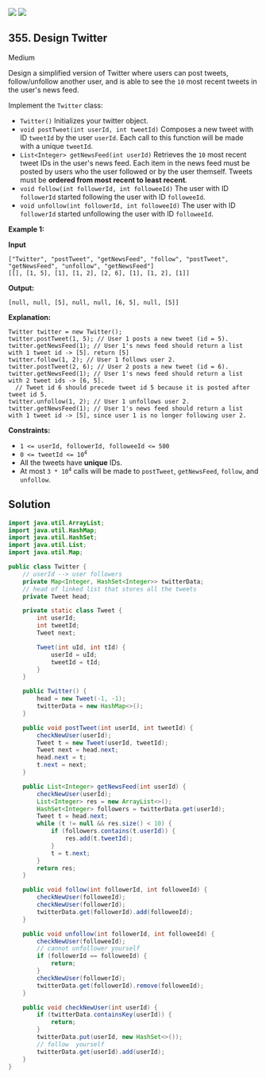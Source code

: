[![](https://img.shields.io/github/stars/javadev/LeetCode-in-Java?label=Stars&style=flat-square)](https://github.com/javadev/LeetCode-in-Java)
[![](https://img.shields.io/github/forks/javadev/LeetCode-in-Java?label=Fork%20me%20on%20GitHub%20&style=flat-square)](https://github.com/javadev/LeetCode-in-Java/fork)

## 355\. Design Twitter

Medium

Design a simplified version of Twitter where users can post tweets, follow/unfollow another user, and is able to see the `10` most recent tweets in the user's news feed.

Implement the `Twitter` class:

*   `Twitter()` Initializes your twitter object.
*   `void postTweet(int userId, int tweetId)` Composes a new tweet with ID `tweetId` by the user `userId`. Each call to this function will be made with a unique `tweetId`.
*   `List<Integer> getNewsFeed(int userId)` Retrieves the `10` most recent tweet IDs in the user's news feed. Each item in the news feed must be posted by users who the user followed or by the user themself. Tweets must be **ordered from most recent to least recent**.
*   `void follow(int followerId, int followeeId)` The user with ID `followerId` started following the user with ID `followeeId`.
*   `void unfollow(int followerId, int followeeId)` The user with ID `followerId` started unfollowing the user with ID `followeeId`.

**Example 1:**

**Input**

    ["Twitter", "postTweet", "getNewsFeed", "follow", "postTweet", "getNewsFeed", "unfollow", "getNewsFeed"]
    [[], [1, 5], [1], [1, 2], [2, 6], [1], [1, 2], [1]]

**Output:**

    [null, null, [5], null, null, [6, 5], null, [5]]

**Explanation:**

    Twitter twitter = new Twitter();
    twitter.postTweet(1, 5); // User 1 posts a new tweet (id = 5).
    twitter.getNewsFeed(1); // User 1's news feed should return a list with 1 tweet id -> [5]. return [5]
    twitter.follow(1, 2); // User 1 follows user 2.
    twitter.postTweet(2, 6); // User 2 posts a new tweet (id = 6).
    twitter.getNewsFeed(1); // User 1's news feed should return a list with 2 tweet ids -> [6, 5].
      // Tweet id 6 should precede tweet id 5 because it is posted after tweet id 5.
    twitter.unfollow(1, 2); // User 1 unfollows user 2.
    twitter.getNewsFeed(1); // User 1's news feed should return a list with 1 tweet id -> [5], since user 1 is no longer following user 2. 

**Constraints:**

*   `1 <= userId, followerId, followeeId <= 500`
*   <code>0 <= tweetId <= 10<sup>4</sup></code>
*   All the tweets have **unique** IDs.
*   At most <code>3 * 10<sup>4</sup></code> calls will be made to `postTweet`, `getNewsFeed`, `follow`, and `unfollow`.

## Solution

```java
import java.util.ArrayList;
import java.util.HashMap;
import java.util.HashSet;
import java.util.List;
import java.util.Map;

public class Twitter {
    // userId --> user followers
    private Map<Integer, HashSet<Integer>> twitterData;
    // head of linked list that stores all the tweets
    private Tweet head;

    private static class Tweet {
        int userId;
        int tweetId;
        Tweet next;

        Tweet(int uId, int tId) {
            userId = uId;
            tweetId = tId;
        }
    }

    public Twitter() {
        head = new Tweet(-1, -1);
        twitterData = new HashMap<>();
    }

    public void postTweet(int userId, int tweetId) {
        checkNewUser(userId);
        Tweet t = new Tweet(userId, tweetId);
        Tweet next = head.next;
        head.next = t;
        t.next = next;
    }

    public List<Integer> getNewsFeed(int userId) {
        checkNewUser(userId);
        List<Integer> res = new ArrayList<>();
        HashSet<Integer> followers = twitterData.get(userId);
        Tweet t = head.next;
        while (t != null && res.size() < 10) {
            if (followers.contains(t.userId)) {
                res.add(t.tweetId);
            }
            t = t.next;
        }
        return res;
    }

    public void follow(int followerId, int followeeId) {
        checkNewUser(followeeId);
        checkNewUser(followerId);
        twitterData.get(followerId).add(followeeId);
    }

    public void unfollow(int followerId, int followeeId) {
        checkNewUser(followeeId);
        // cannot unfollower yourself
        if (followerId == followeeId) {
            return;
        }
        checkNewUser(followerId);
        twitterData.get(followerId).remove(followeeId);
    }

    public void checkNewUser(int userId) {
        if (twitterData.containsKey(userId)) {
            return;
        }
        twitterData.put(userId, new HashSet<>());
        // follow  yourself
        twitterData.get(userId).add(userId);
    }
}
```